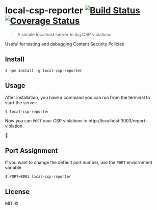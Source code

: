 # local-csp-reporter [![Build Status](https://travis-ci.org/radiovisual/local-csp-reporter.svg?branch=master)](https://travis-ci.org/radiovisual/local-csp-reporter) [![Coverage Status](https://coveralls.io/repos/github/radiovisual/local-csp-reporter/badge.svg?branch=master)](https://coveralls.io/github/radiovisual/local-csp-reporter?branch=master)

> A simple localhost server to log CSP violations

Useful for testing and debugging Content Security Policies

## Install

```
$ npm install -g local-csp-reporter
```


## Usage

After installation, you have a command you can run from the terminal to start the server:

```
$ local-csp-reporter
```

Now you can `POST` your CSP violations to http://localhost:3003/report-violation

:rainbow:

## Port Assignment

If you want to change the default port number, use the `PORT` enviornment variable: 

```
$ PORT=8001 local-csp-reporter                
```

## License

MIT © [](https://github.com/radiovisual)
